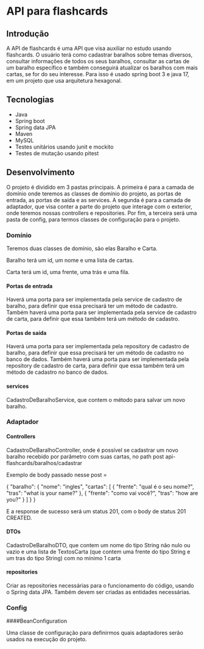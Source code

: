 # API para flashcards

## Introdução

A API de flashcards é uma API que visa auxiliar no estudo usando flashcards. O usuário terá como cadastrar baralhos sobre temas diversos, consultar informações de todos os seus baralhos, consultar as cartas de um baralho específico e também conseguirá atualizar os baralhos com mais cartas, se for do seu interesse. Para isso é usado spring boot 3 e java 17, em um projeto que usa arquitetura hexagonal.

## Tecnologias

* Java
* Spring boot
* Spring data JPA
* Maven
* MySQL
* Testes unitários usando junit e mockito
* Testes de mutação usando pitest

## Desenvolvimento

O projeto é dividido em 3 pastas principais. A primeira é para a camada de domínio onde teremos as classes de domínio do projeto, as portas de entrada, as portas de saída e as services. A segunda é para a camada de adaptador, que visa conter a parte do projeto que interage com o exterior, onde teremos nossas controllers e repositories. Por fim, a terceira será uma pasta de config, para termos classes de configuração para o projeto.

### Domínio

Teremos duas classes de domínio, são elas Baralho e Carta.

Baralho terá um id, um nome e uma lista de cartas.

Carta terá um id, uma frente, uma trás e uma fila.

#### Portas de entrada

Haverá uma porta para ser implementada pela service de cadastro de baralho, para definir que essa precisará ter um método de cadastro. Também haverá uma porta para ser implementada pela service de cadastro de carta, para definir que essa também terá um método de cadastro.

#### Portas de saída

Haverá uma porta para ser implementada pela repository de cadastro de baralho, para definir que essa precisará ter um método de cadastro no banco de dados. Também haverá uma porta para ser implementada pela repository de cadastro de carta, para definir que essa também terá um método de cadastro no banco de dados.

#### services

CadastroDeBaralhoService, que contem o método para salvar um novo baralho.

### Adaptador

#### Controllers

CadastroDeBaralhoController, onde é possível se cadastrar um novo baralho recebido por parâmetro com suas cartas, no path post api-flashcards/baralhos/cadastrar

Exemplo de body passado nesse post =

{
    "baralho": {
        "nome": "ingles",
        "cartas": [
            {
                "frente": "qual é o seu nome?",
                "tras": "what is your name?"
            },
            {
                "frente": "como vai você?",
                "tras": "how are you?"
            }
        ]
    }
}

E a response de sucesso será um status 201, com o body de status 201 CREATED.

#### DTOs

CadastroDeBaralhoDTO, que contem um nome do tipo String não nulo ou vazio e uma lista de TextosCarta (que contem uma frente do tipo String e um tras do tipo String) com no mínimo 1 carta

#### repositories

Criar as repositories necessárias para o funcionamento do código, usando o Spring data JPA. Também devem ser criadas as entidades necessárias.

### Config

####BeanConfiguration

Uma classe de configuração para definirmos quais adaptadores serão usados na execução do projeto.

